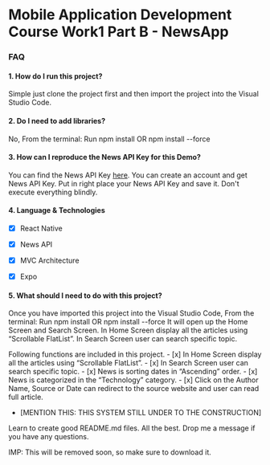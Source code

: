 # Mobile Application Development Course Work1 Part B - NewsApp

### FAQ

#### 1. How do I run this project?

Simple just clone the project first and then import the project into the Visual Studio Code.

#### 2. Do I need to add libraries?

No, From the terminal: Run npm install OR npm install --force

#### 3. How can I reproduce the News API Key for this Demo?

You can find the News API Key [here](https://newsapi.org/).
You can create an account and get News API Key.
Put in right place your News API Key and save it.
Don't execute everything blindly.

#### 4. Language & Technologies

- [x] React Native
- [x] News API
- [x] MVC Architecture
- [x] Expo


#### 5. What should I need to do with this project?

Once you have imported this project into the Visual Studio Code,
From the terminal: Run npm install OR npm install --force
It will open up the Home Screen and Search Screen.
In Home Screen display all the articles using “Scrollable FlatList”.
In Search Screen user can search specific topic.

Following functions are included in this project.
    - [x] In Home Screen display all the articles using “Scrollable FlatList”.
    - [x] In Search Screen user can search specific topic.
    - [x] News is sorting dates in “Ascending” order.
    - [x] News is categorized in the “Technology” category.
    - [x] Click on the Author Name, Source or Date can redirect to the source website and user can read full article.


- [MENTION THIS: THIS SYSTEM STILL UNDER TO THE CONSTRUCTION]


Learn to create good README.md files. All the best. Drop me a message if you have any questions.

IMP: This will be removed soon, so make sure to download it.